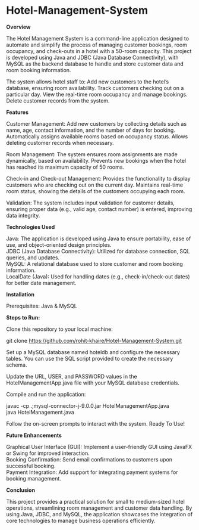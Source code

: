# Hotel-Management-System
**Overview**

The Hotel Management System is a command-line application designed to automate and simplify the process of managing customer bookings, room occupancy, and check-outs in a hotel with a 50-room capacity. This project is developed using Java and JDBC (Java Database Connectivity), with MySQL as the backend database to handle and store customer data and room booking information.

The system allows hotel staff to:
Add new customers to the hotel’s database, ensuring room availability.
Track customers checking out on a particular day.
View the real-time room occupancy and manage bookings.
Delete customer records from the system.

**Features**

Customer Management:
Add new customers by collecting details such as name, age, contact information, and the number of days for booking.
Automatically assigns available rooms based on occupancy status.
Allows deleting customer records when necessary.

Room Management:
The system ensures room assignments are made dynamically, based on availability.
Prevents new bookings when the hotel has reached its maximum capacity of 50 rooms.

Check-in and Check-out Management:
Provides the functionality to display customers who are checking out on the current day.
Maintains real-time room status, showing the details of the customers occupying each room.

Validation:
The system includes input validation for customer details, ensuring proper data (e.g., valid age, contact number) is entered, improving data integrity.

**Technologies Used**

Java: The application is developed using Java to ensure portability, ease of use, and object-oriented design principles.<br>
JDBC (Java Database Connectivity): Utilized for database connection, SQL queries, and updates.<br>
MySQL: A relational database used to store customer and room booking information.<br>
LocalDate (Java): Used for handling dates (e.g., check-in/check-out dates) for better date management.<br>

**Installation**

Prerequisites:
Java & MySQL

**Steps to Run:**

Clone this repository to your local machine:

git clone https://github.com/rohit-khaire/Hotel-Management-System.git

Set up a MySQL database named hoteldb and configure the necessary tables. You can use the SQL script provided to create the necessary schema.

Update the URL, USER, and PASSWORD values in the HotelManagementApp.java file with your MySQL database credentials.

Compile and run the application:

javac -cp .;mysql-connector-j-9.0.0.jar HotelManagementApp.java <br>
java HotelManagement.java

Follow the on-screen prompts to interact with the system. Ready To Use!

**Future Enhancements**

Graphical User Interface (GUI): Implement a user-friendly GUI using JavaFX or Swing for improved interaction.<br>
Booking Confirmation: Send email confirmations to customers upon successful booking. <br>
Payment Integration: Add support for integrating payment systems for booking management.

**Conclusion**

This project provides a practical solution for small to medium-sized hotel operations, streamlining room management and customer data handling. By using Java, JDBC, and MySQL, the application showcases the integration of core technologies to manage business operations efficiently.
